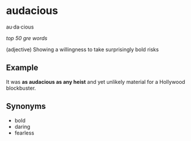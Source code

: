# audacious

au·da·cious

*top 50 gre words*

(adjective) Showing a willingness to take surprisingly bold risks

## Example

It was **as audacious as any heist** and yet unlikely material for a Hollywood blockbuster.

## Synonyms

+ bold
+ daring
+ fearless
